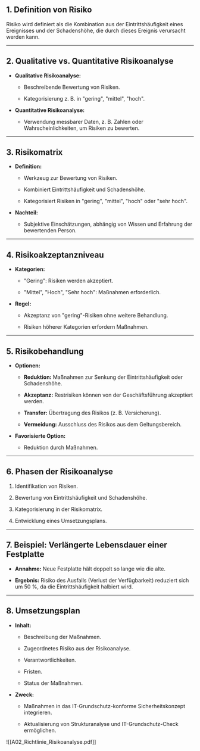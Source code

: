 ## 1. Definition von Risiko

Risiko wird definiert als die Kombination aus der Eintrittshäufigkeit eines Ereignisses und der Schadenshöhe, die durch dieses Ereignis verursacht werden kann.

---

## 2. Qualitative vs. Quantitative Risikoanalyse

- **Qualitative Risikoanalyse:**
    
    - Beschreibende Bewertung von Risiken.
        
    - Kategorisierung z. B. in "gering", "mittel", "hoch".
        
- **Quantitative Risikoanalyse:**
    
    - Verwendung messbarer Daten, z. B. Zahlen oder Wahrscheinlichkeiten, um Risiken zu bewerten.
        

---

## 3. Risikomatrix

- **Definition:**
    
    - Werkzeug zur Bewertung von Risiken.
        
    - Kombiniert Eintrittshäufigkeit und Schadenshöhe.
        
    - Kategorisiert Risiken in "gering", "mittel", "hoch" oder "sehr hoch".
        
- **Nachteil:**
    
    - Subjektive Einschätzungen, abhängig von Wissen und Erfahrung der bewertenden Person.
        

---

## 4. Risikoakzeptanzniveau

- **Kategorien:**
    
    - "Gering": Risiken werden akzeptiert.
        
    - "Mittel", "Hoch", "Sehr hoch": Maßnahmen erforderlich.
        
- **Regel:**
    
    - Akzeptanz von "gering"-Risiken ohne weitere Behandlung.
        
    - Risiken höherer Kategorien erfordern Maßnahmen.
        

---

## 5. Risikobehandlung

- **Optionen:**
    
    - **Reduktion:** Maßnahmen zur Senkung der Eintrittshäufigkeit oder Schadenshöhe.
        
    - **Akzeptanz:** Restrisiken können von der Geschäftsführung akzeptiert werden.
        
    - **Transfer:** Übertragung des Risikos (z. B. Versicherung).
        
    - **Vermeidung:** Ausschluss des Risikos aus dem Geltungsbereich.
        
- **Favorisierte Option:**
    
    - Reduktion durch Maßnahmen.
        

---

## 6. Phasen der Risikoanalyse

1. Identifikation von Risiken.
    
2. Bewertung von Eintrittshäufigkeit und Schadenshöhe.
    
3. Kategorisierung in der Risikomatrix.
    
4. Entwicklung eines Umsetzungsplans.
    

---

## 7. Beispiel: Verlängerte Lebensdauer einer Festplatte

- **Annahme:** Neue Festplatte hält doppelt so lange wie die alte.
    
- **Ergebnis:** Risiko des Ausfalls (Verlust der Verfügbarkeit) reduziert sich um 50 %, da die Eintrittshäufigkeit halbiert wird.
    

---

## 8. Umsetzungsplan

- **Inhalt:**
    
    - Beschreibung der Maßnahmen.
        
    - Zugeordnetes Risiko aus der Risikoanalyse.
        
    - Verantwortlichkeiten.
        
    - Fristen.
        
    - Status der Maßnahmen.
        
- **Zweck:**
    
    - Maßnahmen in das IT-Grundschutz-konforme Sicherheitskonzept integrieren.
        
    - Aktualisierung von Strukturanalyse und IT-Grundschutz-Check ermöglichen.


![[A02_Richtlinie_Risikoanalyse.pdf]]